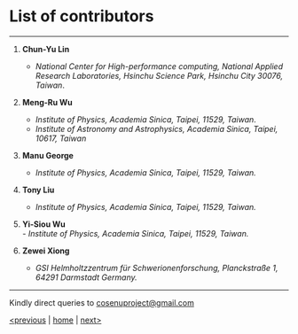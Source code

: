 # List of contributors
---                 

1. **Chun-Yu Lin**                                                                           
    - _National Center for High-performance computing, National Applied Research Laboratories, Hsinchu Science Park, Hsinchu City 30076,  Taiwan_.

2. **Meng-Ru Wu**
    - _Institute of Physics, Academia Sinica, Taipei, 11529, Taiwan_.
    - _Institute of Astronomy and Astrophysics, Academia Sinica, Taipei, 10617, Taiwan_

3. **Manu George**
    - _Institute of Physics, Academia Sinica, Taipei, 11529, Taiwan._

3. **Tony Liu**
    - _Institute of Physics, Academia Sinica, Taipei, 11529, Taiwan._

4. **Yi-Siou Wu**                                        
        - _Institute of Physics, Academia Sinica, Taipei, 11529, Taiwan._
                                                                                    
5. **Zewei Xiong**
    - _GSI Helmholtzzentrum für Schwerionenforschung, Planckstraße 1, 64291 Darmstadt Germany._

---                                                                                     
   Kindly direct queries to cosenuproject@gmail.com    

   [<previous](example.md) &#124; [home](index.md) &#124; [next>]()                                   
